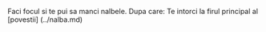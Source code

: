 Faci focul si te pui sa manci nalbele.
Dupa care:
Te intorci la firul principal al [povestii] (../nalba.md)